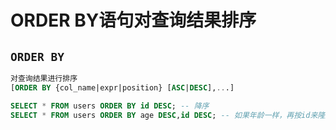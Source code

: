 # ORDER BY语句对查询结果排序

## `ORDER BY`

```sql
对查询结果进行排序
[ORDER BY {col_name|expr|position} [ASC|DESC],...]
```

```sql
SELECT * FROM users ORDER BY id DESC; -- 降序
SELECT * FROM users ORDER BY age DESC,id DESC; -- 如果年龄一样，再按id来隆序排序
```

